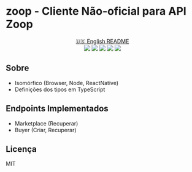# zoop - Cliente Não-oficial para API Zoop

<p align="center">
<a href="README.md">🇺🇸 English README</a>
<br>
<a href="https://www.npmjs.com/package/@coreh/zoop"><img src="https://img.shields.io/npm/v/@coreh/zoop.svg"></a>
<a href="LICENSE"><img src="https://img.shields.io/npm/l/@coreh/zoop.svg?label=licença"></a>
<a href="https://travis-ci.org/coreh/zoop/"><img src="https://img.shields.io/travis/coreh/zoop.svg?label=compilação"></a>
<a href="https://coveralls.io/github/coreh/zoop"><img src="https://img.shields.io/coveralls/github/coreh/zoop.svg?label=cobertura%20de%20testes"></a>
<a href="https://david-dm.org/coreh/zoop"><img src="https://img.shields.io/david/coreh/zoop.svg?label=dependências"></a>
</p>


## Sobre

- Isomórfico (Browser, Node, ReactNative)
- Definições dos tipos em TypeScript

## Endpoints Implementados

- Marketplace (Recuperar)
- Buyer (Criar, Recuperar)

## Licença

MIT

